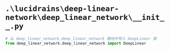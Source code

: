 # `.\lucidrains\deep-linear-network\deep_linear_network\__init__.py`

```py
# 从 deep_linear_network.deep_linear_network 模块中导入 DeepLinear 类
from deep_linear_network.deep_linear_network import DeepLinear
```